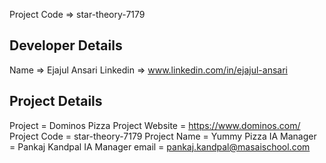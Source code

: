 
Project Code  => star-theory-7179

## Developer Details ##
Name  =>  Ejajul Ansari
Linkedin  =>  www.linkedin.com/in/ejajul-ansari




## Project Details ##
Project = Dominos Pizza
Project Website = https://www.dominos.com/
Project Code = star-theory-7179
Project Name = Yummy Pizza
IA Manager = Pankaj Kandpal
IA Manager email = pankaj.kandpal@masaischool.com
